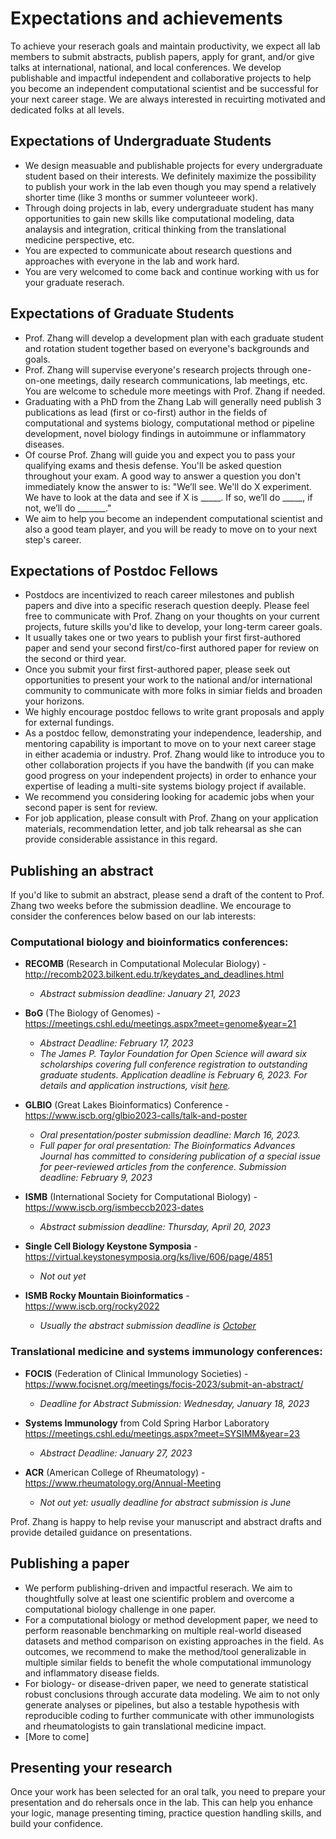 
# Expectations and achievements

To achieve your reserach goals and maintain productivity, we expect all lab members to submit abstracts, publish papers, apply for grant, and/or give talks at international, national, and local conferences.
We develop publishable and impactful independent and collaborative projects to help you become an independent computational scientist and be successful for your next career stage.
We are always interested in recuirting motivated and dedicated folks at all levels. 


Expectations of Undergraduate Students
-----
- We design measuable and publishable projects for every undergraduate student based on their interests.
We definitely maximize the possibility to publish your work in the lab even though you may spend a relatively shorter time (like 3 months or summer volunteeer work).
- Through doing projects in lab, every undergraduate student has many opportunities to gain new skills like computational modeling, data analaysis and integration, critical thinking from the translational medicine perspective, etc.
- You are expected to communicate about research questions and approaches with everyone in the lab and work hard. 
- You are very welcomed to come back and continue working with us for your graduate reserach.


Expectations of Graduate Students 
-----
- Prof. Zhang will develop a development plan with each graduate student and rotation student together based on everyone's backgrounds and goals.
- Prof. Zhang will supervise everyone's research projects through one-on-one meetings, daily research communications, lab meetings, etc.
You are welcome to schedule more meetings with Prof. Zhang if needed.
- Graduating with a PhD from the Zhang Lab will generally need publish 3 publications as lead (first or co-first) author in the fields of computational and systems biology,
computational method or pipeline development, novel biology findings in autoimmune or inflammatory diseases.
- Of course Prof. Zhang will guide you and expect you to pass your qualifying exams and thesis defense.
You'll be asked question throughout your exam. A good way to answer a question you don't immediately know the answer to is: "We’ll see. We'll do X experiment. We have to look at the data and see if X is _____. If so, we’ll do _____, if not, we’ll do _______."
- We aim to help you become an independent computational scientist and also a good team player, and you will be ready to move on to your next step's career.


 
Expectations of Postdoc Fellows
----
- Postdocs are incentivized to reach career milestones and publish papers and dive into a specific reserach question deeply. 
Please feel free to communicate with Prof. Zhang on your thoughts on your current projects, future skills you'd like to develop, your long-term career goals. 
- It usually takes one or two years to publish your first first-authored paper and send your second first/co-first authored paper for review on the second or third year.
- Once you submit your first first-authored paper, please seek out opportunities to present your work to the national and/or international community to communicate with more folks in simiar fields and broaden your horizons. 
- We highly encourage postdoc fellows to write grant proposals and apply for external fundings.
- As a postdoc fellow, demonstrating your independence, leadership, and mentoring capability is important to move on to your next career stage in either academia or industry.
Prof. Zhang would like to introduce you to other collaboration projects if you have the bandwith (if you can make good progress on your independent projects) in order to enhance your expertise of leading a multi-site systems biology project if available.
- We recommend you considering looking for academic jobs when your second paper is sent for review.
- For job application, please consult with Prof. Zhang on your application materials, recommendation letter, and job talk rehearsal as she can provide considerable assistance in this regard. 




Publishing an abstract
-------
If you'd like to submit an abstract, please send a draft of the content to Prof. Zhang two weeks before the submission deadline.
We encourage to consider the conferences below based on our lab interests:


### Computational biology and bioinformatics conferences: 

- **RECOMB** (Research in Computational Molecular Biology) - <http://recomb2023.bilkent.edu.tr/keydates_and_deadlines.html>
  - *Abstract submission deadline: January 21, 2023*

- **BoG** (The Biology of Genomes) - <https://meetings.cshl.edu/meetings.aspx?meet=genome&year=21>
  - *Abstract Deadline: February 17, 2023*
  - *The James P. Taylor Foundation for Open Science will award six scholarships covering full conference registration to outstanding graduate students. Application deadline is February 6, 2023. For details and application instructions, visit [here](https://jxtxfoundation.org/news/2022-12-16-bg/).*
  

- **GLBIO** (Great Lakes Bioinformatics) Conference - <https://www.iscb.org/glbio2023-calls/talk-and-poster>
  - *Oral presentation/poster submission deadline: March 16, 2023.*
  - *Full paper for oral presentation: The Bioinformatics Advances Journal has committed to considering publication of a special issue for peer-reviewed articles from the conference. Submission deadline: February 9, 2023*


- **ISMB** (International Society for Computational Biology) - <https://www.iscb.org/ismbeccb2023-dates>

  - *Abstract submission deadline: Thursday, April 20, 2023*
  
  
- **Single Cell Biology Keystone Symposia** - <https://virtual.keystonesymposia.org/ks/live/606/page/4851>
  - *Not out yet*

- **ISMB Rocky Mountain Bioinformatics** - <https://www.iscb.org/rocky2022>
  - *Usually the abstract submission deadline is [October](https://www.iscb.org/rocky2022-submissions/rocky2022-call-abstracts)*
  
  
### Translational medicine and systems immunology conferences:

- **FOCIS** (Federation of Clinical Immunology Societies) - <https://www.focisnet.org/meetings/focis-2023/submit-an-abstract/>
  - *Deadline for Abstract Submission: Wednesday, January 18, 2023*
  
- **Systems Immunology** from Cold Spring Harbor Laboratory <https://meetings.cshl.edu/meetings.aspx?meet=SYSIMM&year=23>
  - *Abstract Deadline: January 27, 2023*

- **ACR** (American College of Rheumatology) - <https://www.rheumatology.org/Annual-Meeting>
  - *Not out yet: usually deadline for abstract submission is June*


Prof. Zhang is happy to help revise your manuscript and abstract drafts and provide detailed guidance on presentations.



Publishing a paper
-------
- We perform publishing-driven and impactful reserach.
We aim to thoughtfully solve at least one scientific problem and overcome a computational biology challenge in one paper.
- For a computational biology or method development paper, we need to perform reasonable benchmarking on multiple real-world diseased datasets and method comparison on existing approaches in the field. As outcomes, we recommend to make the method/tool generalizable in multiple similar fields to benefit the whole computational immunology and inflammatory disease fields.
- For biology- or disease-driven paper, we need to generate statistical robust conclusions through accurate data modeling.
We aim to not only generate analyses or pipelines, but also a testable hypothesis with reproducible coding to further communicate with other immunologists and rheumatologists to gain translational medicine impact.
- [More to come]



Presenting your research
-------
Once your work has been selected for an oral talk, you need to prepare your presentation and do rehersals once in the lab. This can help you enhance your logic, manage presenting timing, practice question handling skills, and build your confidence. 



 
